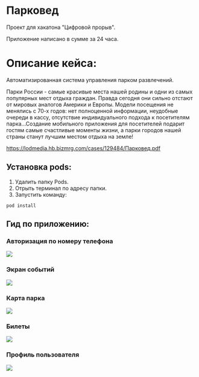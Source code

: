 # Парковед

Проект для хакатона "Цифровой прорыв".

Приложение написано в сумме за 24 часа.

# Описание кейса:
Автоматизированная система управления парком развлечений.

Парки России - самые красивые места нашей родины и одни из самых популярных мест отдыха граждан. Правда сегодня они сильно отстают от мировых аналогов Америки и Европы. Модели посещения не менялись с 70-х годов: нет полноценной информации, неудобные очереди в кассу, отсутствие индивидуального подхода к посетителям парка...Создание мобильного приложения для посетителей подарит гостям самые счастливые моменты жизни, а парки городов нашей страны станут лучшим местом отдыха на земле!

https://lodmedia.hb.bizmrg.com/cases/129484/Парковед.pdf

## Установка pods:
1. Удалить папку Pods.
2. Отрыть терминал по адресу папки.
3. Запустить команду:
```
pod install
```

## Гид по приложению:
### Авторизация по номеру телефона

![](https://sun9-33.userapi.com/e51jB8Rikre8Z8tOOB-yS7RuTxGm5b7agP6B3A/Nh_T33xS7Qw.jpg)

### Экран событий

![](https://sun1-21.userapi.com/zLjpZKy2DJbuHlku08ppDGFAwYHkWHI9SrZE5g/uhmLEGhUr0k.jpg)

### Карта парка

![](https://sun9-3.userapi.com/bul0M9Kw5lt3eLCztIL0DbkwbzYXW1T1i_zWbg/04Sk3ll9x2s.jpg)

### Билеты

![](https://sun9-5.userapi.com/xgHe62ydL-pi7QS6vK8-G5CzMbk53SWI5y6vEw/e3OW6nHlN7E.jpg)

### Профиль пользователя

![](https://sun9-19.userapi.com/IHEUh_5gTL7SlWyhvKTAeVw4wnUZWFraBwjICw/eFuGZCLUhP0.jpg)

